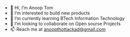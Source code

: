 - 👋 Hi, I’m Anoop Tom
- 👀 I’m interested to build new products
- 🌱 I’m currently learning BTech Information Technology
- 💞️ I’m looking to collaborate on Open sourse Projects
- 📫 Reach me at anoopthottackad@gmail.com

<!---
anooptom/anooptom is a ✨ special ✨ repository because its `README.md` (this file) appears on your GitHub profile.
You can click the Preview link to take a look at your changes.
--->
